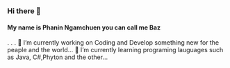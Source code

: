 ### Hi there 👋
#### My name is Phanin Ngamchuen you can call me Baz
.
.
.
🔭 I’m currently working on Coding and Develop something new for the peaple and the world...
🌱 I’m currently learning programing lauguages such as Java, C#,Phyton  and the other...


<!--
**ZibomiN/ZibomIN** is a ✨ _special_ ✨ repository because its `README.md` (this file) appears on your GitHub profile.

Here are some ideas to get you started:

- My name is Phanin Ngamchuen you can call me Baz
🔭 I’m currently working on Coding and Develop something
- 🌱 I’m currently learning ...
- 👯 I’m looking to collaborate on ...
- 🤔 I’m looking for help with ...
- 💬 Ask me about ...
- 📫 How to reach me: ...
- 😄 Pronouns: ...
- ⚡ Fun fact: ...
-->
